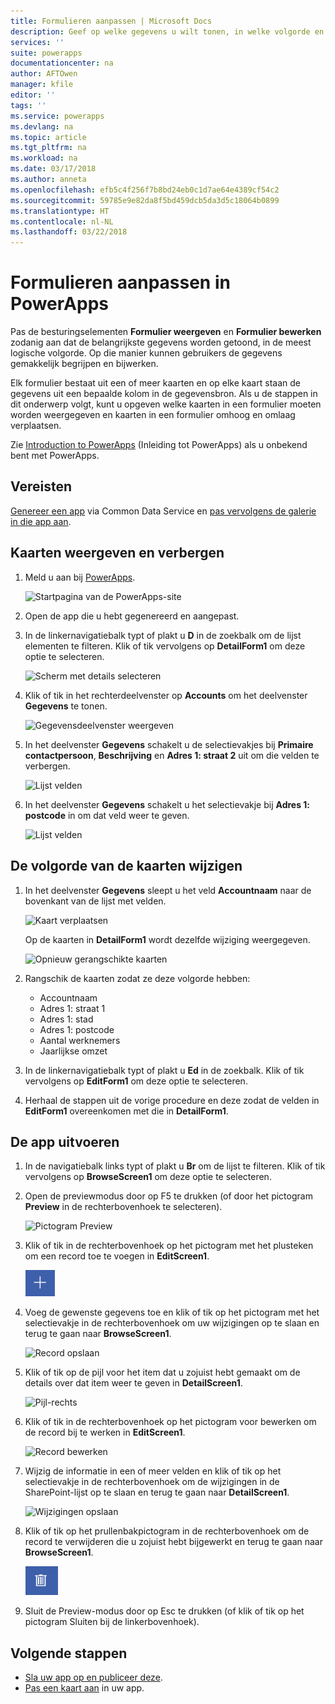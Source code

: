 ```yaml
---
title: Formulieren aanpassen | Microsoft Docs
description: Geef op welke gegevens u wilt tonen, in welke volgorde en in welke besturingselementen.
services: ''
suite: powerapps
documentationcenter: na
author: AFTOwen
manager: kfile
editor: ''
tags: ''
ms.service: powerapps
ms.devlang: na
ms.topic: article
ms.tgt_pltfrm: na
ms.workload: na
ms.date: 03/17/2018
ms.author: anneta
ms.openlocfilehash: efb5c4f256f7b8bd24eb0c1d7ae64e4389cf54c2
ms.sourcegitcommit: 59785e9e82da8f5bd459dcb5da3d5c18064b0899
ms.translationtype: HT
ms.contentlocale: nl-NL
ms.lasthandoff: 03/22/2018
---
```

# <a name="customize-forms-in-powerapps"></a>Formulieren aanpassen in PowerApps
Pas de besturingselementen **Formulier weergeven** en **Formulier bewerken** zodanig aan dat de belangrijkste gegevens worden getoond, in de meest logische volgorde. Op die manier kunnen gebruikers de gegevens gemakkelijk begrijpen en bijwerken.

Elk formulier bestaat uit een of meer kaarten en op elke kaart staan de gegevens uit een bepaalde kolom in de gegevensbron. Als u de stappen in dit onderwerp volgt, kunt u opgeven welke kaarten in een formulier moeten worden weergegeven en kaarten in een formulier omhoog en omlaag verplaatsen.

Zie [Introduction to PowerApps](getting-started.md) (Inleiding tot PowerApps) als u onbekend bent met PowerApps.

## <a name="prerequisites"></a>Vereisten
[Genereer een app](data-platform-create-app.md) via Common Data Service en [pas vervolgens de galerie in die app aan](customize-layout-sharepoint.md).

## <a name="show-and-hide-cards"></a>Kaarten weergeven en verbergen
1. Meld u aan bij [PowerApps](http://web.powerapps.com).

    ![Startpagina van de PowerApps-site](./media/customize-forms-sharepoint/sign-in.png)


1. Open de app die u hebt gegenereerd en aangepast.

1. In de linkernavigatiebalk typt of plakt u **D** in de zoekbalk om de lijst elementen te filteren. Klik of tik vervolgens op **DetailForm1** om deze optie te selecteren.

    ![Scherm met details selecteren](./media/customize-forms-sharepoint/select-detailform.png)

1. Klik of tik in het rechterdeelvenster op **Accounts** om het deelvenster **Gegevens** te tonen.

    ![Gegevensdeelvenster weergeven](./media/customize-forms-sharepoint/show-data-pane.png)

1. In het deelvenster **Gegevens** schakelt u de selectievakjes bij **Primaire contactpersoon**, **Beschrijving** en **Adres 1: straat 2** uit om die velden te verbergen.

    ![Lijst velden](./media/customize-forms-sharepoint/hide-fields.png)

1.  In het deelvenster **Gegevens** schakelt u het selectievakje bij **Adres 1: postcode** in om dat veld weer te geven.

    ![Lijst velden](./media/customize-forms-sharepoint/show-field.png)

## <a name="reorder-the-cards"></a>De volgorde van de kaarten wijzigen
1. In het deelvenster **Gegevens** sleept u het veld **Accountnaam** naar de bovenkant van de lijst met velden.

    ![Kaart verplaatsen](./media/customize-forms-sharepoint/move-card.png)

    Op de kaarten in **DetailForm1** wordt dezelfde wijziging weergegeven.

    ![Opnieuw gerangschikte kaarten](./media/customize-forms-sharepoint/reordered-card.png)

1. Rangschik de kaarten zodat ze deze volgorde hebben:

    - Accountnaam
    - Adres 1: straat 1
    - Adres 1: stad
    - Adres 1: postcode
    - Aantal werknemers
    - Jaarlijkse omzet

1. In de linkernavigatiebalk typt of plakt u **Ed** in de zoekbalk. Klik of tik vervolgens op **EditForm1** om deze optie te selecteren.

1. Herhaal de stappen uit de vorige procedure en deze zodat de velden in **EditForm1** overeenkomen met die in **DetailForm1**.

## <a name="run-the-app"></a>De app uitvoeren
1. In de navigatiebalk links typt of plakt u **Br** om de lijst te filteren. Klik of tik vervolgens op **BrowseScreen1** om deze optie te selecteren.

2. Open de previewmodus door op F5 te drukken (of door het pictogram **Preview** in de rechterbovenhoek te selecteren).

    ![Pictogram Preview](./media/customize-forms-sharepoint/open-preview.png)

3. Klik of tik in de rechterbovenhoek op het pictogram met het plusteken om een record toe te voegen in **EditScreen1**.

    ![Record toevoegen](./media/customize-forms-sharepoint/add-record.png)

4. Voeg de gewenste gegevens toe en klik of tik op het pictogram met het selectievakje in de rechterbovenhoek om uw wijzigingen op te slaan en terug te gaan naar **BrowseScreen1**.

    ![Record opslaan](./media/customize-forms-sharepoint/save-record.png)

5. Klik of tik op de pijl voor het item dat u zojuist hebt gemaakt om de details over dat item weer te geven in **DetailScreen1**.  

    ![Pijl-rechts](./media/customize-forms-sharepoint/right-arrow.png)

6. Klik of tik in de rechterbovenhoek op het pictogram voor bewerken om de record bij te werken in **EditScreen1**.

    ![Record bewerken](./media/customize-forms-sharepoint/edit-record.png)

7. Wijzig de informatie in een of meer velden en klik of tik op het selectievakje in de rechterbovenhoek om de wijzigingen in de SharePoint-lijst op te slaan en terug te gaan naar **DetailScreen1**.  

    ![Wijzigingen opslaan](./media/customize-forms-sharepoint/save-record.png)

8. Klik of tik op het prullenbakpictogram in de rechterbovenhoek om de record te verwijderen die u zojuist hebt bijgewerkt en terug te gaan naar **BrowseScreen1**.

    ![Record verwijderen](./media/customize-forms-sharepoint/delete-record.png)

9. Sluit de Preview-modus door op Esc te drukken (of klik of tik op het pictogram Sluiten bij de linkerbovenhoek).

## <a name="next-steps"></a>Volgende stappen
- [Sla uw app op en publiceer deze](save-publish-app.md).
- [Pas een kaart aan](customize-card.md) in uw app.
